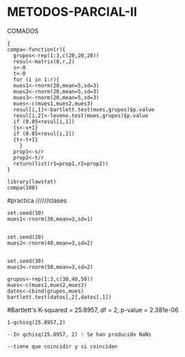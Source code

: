 METODOS-PARCIAL-II
==================

COMADOS
```
{
compa<-function(r){
  grupos<-rep(1:3,c(20,20,20))
  resul<-matrix(0,r,2)
  s<-0
  t<-0
  for (i in 1:r){
  mues1<-rnorm(20,mean=5,sd=3)
  mues2<-rnorm(20,mean=5,sd=3)
  mues3<-rnorm(20,mean=5,sd=3)
  mues<-c(mues1,mues2,mues3)
  resul[i,1]<-bartlett.test(mues,grupos)$p.value
  resul[i,2]<-levene.test(mues,grupos)$p.value
  if (0.05<resul[i,1]) 
  {s<-s+1} 
  if (0.05<resul[i,2]) 
  {t<-t+1} 
    }
  prop1<-s/r
  prop2<-t/r
  return(list(r1=prop1,r2=prop2))
}

library(lawstat)
compa(100)
```
#practica //////clases
```
set.seed(10)
mues1<-rnorm(30,mean=3,sd=1)


set.seed(20)
mues2<-rnorm(40,mean=3,sd=2)


set.seed(30)
mues3<-rnorm(50,mean=3,sd=2)

grupos<-rep(1:3,c(30,40,50))
mues<-c(mues1,mues2,mues3)
datos<-cbind(grupos,mues)
bartlett.test(datos[,2],datos[,1])
```
#Bartlett's K-squared = 25.8957, df = 2, p-value = 2.381e-06
```
1-qchisq(25.8957,2)

--In qchisq(25.8957, 2) : Se han producido NaNs

--tiene que coincidir y si coinciden
```
